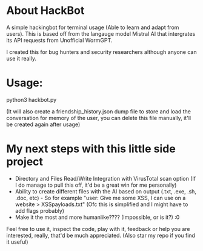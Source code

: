 # About HackBot
A simple hackingbot for terminal usage (Able to learn and adapt from users). 
This is based off from the langauge model Mistral AI that intergrates its API requests from Unofficial WormGPT.

I created this for bug hunters and security researchers although anyone can use it really.

# Usage:
python3 hackbot.py

(It will also create a friendship_history.json dump file to store and load the conversation for memory of the user, you can delete this file manually, it'll be created again after usage)

# My next steps with this little side project
- Directory and Files Read/Write Integration with VirusTotal scan option (If I do manage to pull this off, it'd be a great win for me personally)
- Ability to create different files with the AI based on output (.txt, .exe, .sh, .doc, etc) - So for example "user: Give me some XSS, I can use on a website > XSSpayloads.txt" (Ofc this is simplified and I might have to add flags probably)
- Make it the most and more humanlike???? (Impossible, or is it?) :0

Feel free to use it, inspect the code, play with it, feedback or help you are interested, really, that'd be much appreciated. (Also star my repo if you find it useful)
